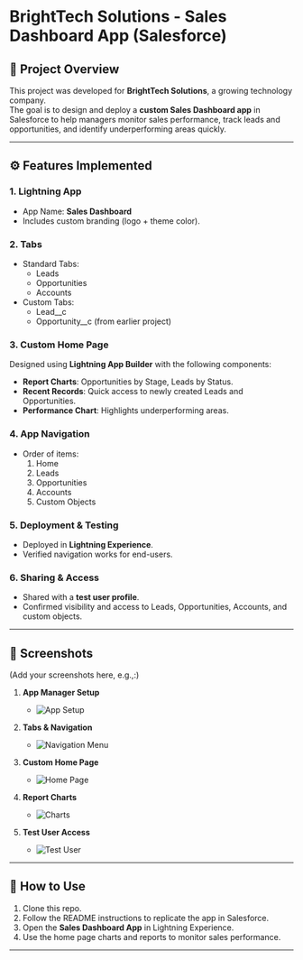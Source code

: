 # BrightTech Solutions - Sales Dashboard App (Salesforce)

## 📌 Project Overview
This project was developed for **BrightTech Solutions**, a growing technology company.  
The goal is to design and deploy a **custom Sales Dashboard app** in Salesforce to help managers monitor sales performance, track leads and opportunities, and identify underperforming areas quickly.  

---

## ⚙️ Features Implemented

### 1. Lightning App
- App Name: **Sales Dashboard**  
- Includes custom branding (logo + theme color).  

### 2. Tabs
- Standard Tabs:
  - Leads
  - Opportunities
  - Accounts  
- Custom Tabs:
  - Lead__c  
  - Opportunity__c (from earlier project)  

### 3. Custom Home Page
Designed using **Lightning App Builder** with the following components:  
- **Report Charts**: Opportunities by Stage, Leads by Status.  
- **Recent Records**: Quick access to newly created Leads and Opportunities.  
- **Performance Chart**: Highlights underperforming areas.  

### 4. App Navigation
- Order of items:
  1. Home  
  2. Leads  
  3. Opportunities  
  4. Accounts  
  5. Custom Objects  

### 5. Deployment & Testing
- Deployed in **Lightning Experience**.  
- Verified navigation works for end-users.  

### 6. Sharing & Access
- Shared with a **test user profile**.  
- Confirmed visibility and access to Leads, Opportunities, Accounts, and custom objects.  

---

## 📸 Screenshots
(Add your screenshots here, e.g.,:)

1. **App Manager Setup**  
   - ![App Setup](screenshots/app-setup.png)  

2. **Tabs & Navigation**  
   - ![Navigation Menu](screenshots/navigation.png)  

3. **Custom Home Page**  
   - ![Home Page](screenshots/homepage.png)  

4. **Report Charts**  
   - ![Charts](screenshots/charts.png)  

5. **Test User Access**  
   - ![Test User](screenshots/test-user.png)  

---

## 🚀 How to Use
1. Clone this repo.  
2. Follow the README instructions to replicate the app in Salesforce.  
3. Open the **Sales Dashboard App** in Lightning Experience.  
4. Use the home page charts and reports to monitor sales performance.  

---
